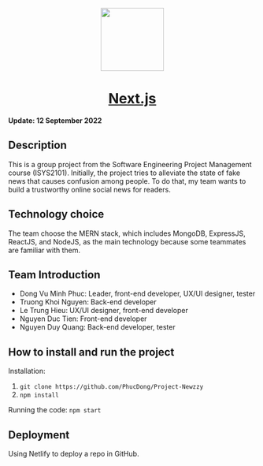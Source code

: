 <p align="center">
  <a href="https![updated-project-logo](https://user-images.githubusercontent.com/98811149/189879731-eb6e5e0c-5d5f-4dda-b9d8-e1d8256cd875.png)
://nextjs.org">
    <img src="" height="128">
    <h1 align="center">Next.js</h1>
  </a>
</p>

**Update: 12 September 2022**

## Description
This is a group project from the Software Engineering Project Management course (ISYS2101). Initially, the project tries to alleviate the state of fake news that causes confusion among people. To do that, my team wants to build a trustworthy online social news for readers.

## Technology choice
The team choose the MERN stack, which includes MongoDB, ExpressJS, ReactJS, and NodeJS, as the main technology because some teammates are familiar with them.

## Team Introduction
- Dong Vu Minh Phuc: Leader, front-end developer, UX/UI designer, tester
- Truong Khoi Nguyen: Back-end developer
- Le Trung Hieu: UX/UI designer, front-end developer
- Nguyen Duc Tien: Front-end developer
- Nguyen Duy Quang: Back-end developer, tester

## How to install and run the project
Installation:
1. `git clone https://github.com/PhucDong/Project-Newzzy`
2. `npm install`

Running the code: `npm start`

## Deployment
Using Netlify to deploy a repo in GitHub.
